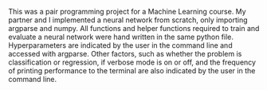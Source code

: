 This was a pair programming project for a Machine Learning course. My partner and I implemented a neural network from scratch, only importing argparse and numpy. All functions and helper functions required to train and evaluate a neural network were hand written in the same python file. Hyperparameters are indicated by the user in the command line and accessed with argparse. Other factors, such as whether the problem is classification or regression, if verbose mode is on or off, and the frequency of printing performance to the terminal are also indicated by the user in the command line. 

